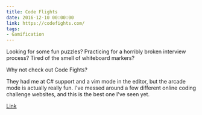 ```yaml
---
title: Code Flights
date: 2016-12-10 00:00:00
link: https://codefights.com/
tags:
- Gamification
---
```

Looking for some fun puzzles?  Practicing for a horribly broken interview process?  Tired of the smell of whiteboard markers?

Why not check out Code Fights?

They had me at C# support and a vim mode in the editor, but the arcade mode is actually really fun.  I've messed around a few different online coding challenge websites, and this is the best one I've seen yet.

[Link](https://codefights.com/)